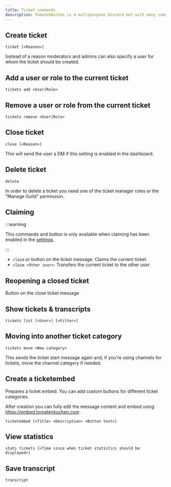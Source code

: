 ```yaml
---
title: Ticket commands
description: TomatenKuchen is a multipurpose Discord bot with many common and innovative features for your server. Lists the ticket commands.
---
```


## Create ticket

`ticket [<Reason>]`

Instead of a reason moderators and admins can also specify a user for whom the ticket should be created.

## Add a user or role to the current ticket

`tickets add <User|Role>`

## Remove a user or role from the current ticket

`tickets remove <User|Role>`

## Close ticket

`close [<Reason>]`

This will send the user a DM if this setting is enabled in the dashboard.

## Delete ticket

`delete`

In order to delete a ticket you need one of the ticket manager roles or the "Manage Guild" permission.

## Claiming

:::warning

This commands and button is only available when claiming has been enabled in the [settings](/ticket/general#Claiming).

:::

- `claim` or button on the ticket message: Claims the current ticket.
- `claim <Other user>`: Transfers the current ticket to the other user.

## Reopening a closed ticket

Button on the close ticket message

## Show tickets & transcripts

`tickets list [<User>] [<Filter>]`

## Moving into another ticket category

`tickets move <New category>`

This sends the ticket start message again and, if you're using channels for tickets, move the channel category if needed.

## Create a ticketembed

Prepares a ticket embed. You can add custom buttons for different ticket categories.

After creation you can fully edit the message content and embed using https://embed.tomatenkuchen.com .

`ticketembed [<Title> <Description> <Button text>]`

## View statistics

`stats tickets [<Time since when ticket statistics should be displayed>]`

## Save transcript

`transcript`
